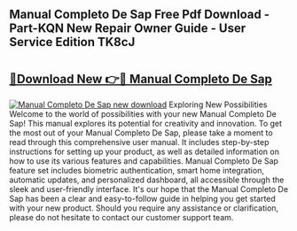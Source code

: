 ## Manual Completo De Sap Free Pdf Download - Part-KQN New Repair Owner Guide - User Service Edition TK8cJ

# <h2><a href="http://bc27483.oget.top/?id=Manual+Completo+De+Sap">🔗Download New 👉🔴 Manual Completo De Sap</a></h2>

[![Manual Completo De Sap new download](https://i.imgur.com/5g1atiW.png)](http://bc27483.oget.top/?id=Manual+Completo+De+Sap)
Exploring New Possibilities Welcome to the world of possibilities with your new Manual Completo De Sap! This manual explores its potential for creativity and innovation. To get the most out of your Manual Completo De Sap, please take a moment to read through this comprehensive user manual. It includes step-by-step instructions for setting up your product, as well as detailed information on how to use its various features and capabilities. Manual Completo De Sap feature set includes biometric authentication, smart home integration, automatic updates, and personalized dashboard, all accessible through the sleek and user-friendly interface. It's our hope that the Manual Completo De Sap has been a clear and easy-to-follow guide in helping you get started with your new product. Should you require any assistance or clarification, please do not hesitate to contact our customer support team.
